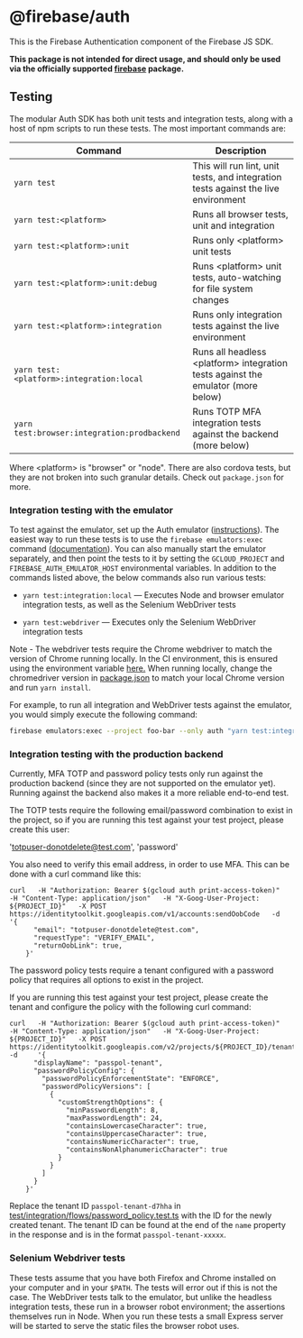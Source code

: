 # @firebase/auth

This is the Firebase Authentication component of the Firebase JS SDK.

**This package is not intended for direct usage, and should only be used via the officially
supported [firebase](https://www.npmjs.com/package/firebase) package.**

## Testing

The modular Auth SDK has both unit tests and integration tests, along with a
host of npm scripts to run these tests. The most important commands are:

| Command                                     | Description                                                                        |
|---------------------------------------------|------------------------------------------------------------------------------------|
| `yarn test`                                 | This will run lint, unit tests, and integration tests against the live environment |
| `yarn test:<platform>`                      | Runs all browser tests, unit and integration                                       |
| `yarn test:<platform>:unit`                 | Runs only \<platform> unit tests                                                   |
| `yarn test:<platform>:unit:debug`           | Runs \<platform> unit tests, auto-watching for file system changes                 |
| `yarn test:<platform>:integration`          | Runs only integration tests against the live environment                           |
| `yarn test:<platform>:integration:local`    | Runs all headless \<platform> integration tests against the emulator (more below)  |
| `yarn test:browser:integration:prodbackend` | Runs TOTP MFA integration tests against the backend (more below)                   |

Where \<platform> is "browser" or "node". There are also cordova tests, but they
are not broken into such granular details. Check out `package.json` for more.

### Integration testing with the emulator

To test against the emulator, set up the Auth emulator
([instructions](https://firebase.google.com/docs/emulator-suite/connect_and_prototype)).
The easiest way to run these tests is to use the `firebase emulators:exec`
command
([documentation](https://firebase.google.com/docs/emulator-suite/install_and_configure#startup)).
You can also manually start the emulator separately, and then point the tests
to it by setting the `GCLOUD_PROJECT` and `FIREBASE_AUTH_EMULATOR_HOST`
environmental variables. In addition to the commands listed above, the below
commands also run various tests:

* `yarn test:integration:local` — Executes Node and browser emulator
  integration tests, as well as the Selenium WebDriver tests

* `yarn test:webdriver` — Executes only the Selenium WebDriver
  integration tests

Note - The webdriver tests require the Chrome webdriver to match the version of Chrome running
locally.
In the CI environment, this is ensured using the environment
variable [here.](https://github.com/firebase/firebase-js-sdk/blob/6e80a678fe0c31046860554cec0459a2be34d22b/.github/workflows/test-changed-auth.yml#L7)
When running locally, change the chromedriver version
in [package.json](https://github.com/firebase/firebase-js-sdk/blob/6e80a678fe0c31046860554cec0459a2be34d22b/packages/auth/package.json#L124)
to match your local Chrome version and run `yarn install`.

For example, to run all integration and WebDriver tests against the emulator,
you would simply execute the following command:

```sh
firebase emulators:exec --project foo-bar --only auth "yarn test:integration:local"
```

### Integration testing with the production backend

Currently, MFA TOTP and password policy tests only run against the production backend (since they
are not supported on the emulator yet).
Running against the backend also makes it a more reliable end-to-end test.

The TOTP tests require the following email/password combination to exist in the project, so if you
are running this test against your test project, please create this user:

'totpuser-donotdelete@test.com', 'password'

You also need to verify this email address, in order to use MFA. This can be done with a curl
command like this:

```
curl   -H "Authorization: Bearer $(gcloud auth print-access-token)"   -H "Content-Type: application/json"   -H "X-Goog-User-Project: ${PROJECT_ID}"   -X POST https://identitytoolkit.googleapis.com/v1/accounts:sendOobCode   -d     '{
      "email": "totpuser-donotdelete@test.com",
      "requestType": "VERIFY_EMAIL",
      "returnOobLink": true,
    }'
```

The password policy tests require a tenant configured with a password policy that requires all
options to exist in the project.

If you are running this test against your test project, please create the tenant and configure the
policy with the following curl command:

```
curl   -H "Authorization: Bearer $(gcloud auth print-access-token)"   -H "Content-Type: application/json"   -H "X-Goog-User-Project: ${PROJECT_ID}"   -X POST https://identitytoolkit.googleapis.com/v2/projects/${PROJECT_ID}/tenants   -d     '{
      "displayName": "passpol-tenant",
      "passwordPolicyConfig": {
        "passwordPolicyEnforcementState": "ENFORCE",
        "passwordPolicyVersions": [
          {
            "customStrengthOptions": {
              "minPasswordLength": 8,
              "maxPasswordLength": 24,
              "containsLowercaseCharacter": true,
              "containsUppercaseCharacter": true,
              "containsNumericCharacter": true,
              "containsNonAlphanumericCharacter": true
            }
          }
        ]
      }
    }'
```

Replace the tenant ID `passpol-tenant-d7hha`
in [test/integration/flows/password_policy.test.ts](https://github.com/firebase/firebase-js-sdk/blob/master/packages/auth/test/integration/flows/password_policy.test.ts)
with the ID for the newly created tenant. The tenant ID can be found at the end of the `name`
property in the response and is in the format `passpol-tenant-xxxxx`.

### Selenium Webdriver tests

These tests assume that you have both Firefox and Chrome installed on your
computer and in your `$PATH`. The tests will error out if this is not the case.
The WebDriver tests talk to the emulator, but unlike the headless integration
tests, these run in a browser robot environment; the assertions themselves run
in Node. When you run these tests a small Express server will be started to
serve the static files the browser robot uses.
